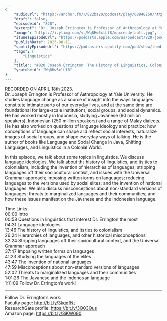 ```yaml
---
{
	"audiourl": "https://anchor.fm/s/822ba20/podcast/play/68848250/https%3A%2F%2Fd3ctxlq1ktw2nl.cloudfront.net%2Fstaging%2F2023-3-18%2Fc4caa795-2b3d-7ddd-9f8e-093982d29f33.m4a",
	"draft": false,
	"episodeid": "820",
	"excerpt": "Dr. Joseph Errington is Professor of Anthropology at Yale University. He studies language change as a source of insight into the ways languages constitute intimate parts of our everyday lives, and at the same time are foundational for large-scale institutions, social groups, and social dynamics. He has worked mostly in Indonesia, studying Javanese (90 million speakers), Indonesian (250 million speakers) and a range of Malay dialects. He has also worked on questions of language ideology and practice: how conceptions of language can shape and reflect social interests, naturalize images of social groups, and shape everyday ways of talking. He is the author of books like Language and Social Change in Java, Shifting Languages, and Linguistics in a Colonial World.",
	"image": "https://i.ytimg.com/vi/Wq8Hw3xlLf8/maxresdefault.jpg",
	"itunesEpisodeUrl": "https://podcasts.apple.com/us/podcast/820-joseph-errington-the-history-of/id1451347236?i=1000624184620&uo=4",
	"publishDate": 2023-08-11,
	"spotifyEpisodeUrl": "https://podcasters.spotify.com/pod/show/thedissenter/episodes/820-Joseph-Errington-The-History-of-Linguistics--Colonialism--and-Language-Ideologies-e22jj5q",
	"tags": [
		"Linguistics"
	],
	"title": "#820 Joseph Errington: The History of Linguistics, Colonialism, and Language Ideologies",
	"youtubeid": "Wq8Hw3xlLf8"
}
---
```

RECORDED ON APRIL 18th 2023.  
Dr. Joseph Errington is Professor of Anthropology at Yale University. He studies language change as a source of insight into the ways languages constitute intimate parts of our everyday lives, and at the same time are foundational for large-scale institutions, social groups, and social dynamics. He has worked mostly in Indonesia, studying Javanese (90 million speakers), Indonesian (250 million speakers) and a range of Malay dialects. He has also worked on questions of language ideology and practice: how conceptions of language can shape and reflect social interests, naturalize images of social groups, and shape everyday ways of talking. He is the author of books like Language and Social Change in Java, Shifting Languages, and Linguistics in a Colonial World.

In this episode, we talk about some topics in linguistics. We discuss language ideologies. We talk about the history of linguistics, and its ties to colonialism, including the invention of hierarchies of languages; stripping languages off their sociocultural context, and issues with the Universal Grammar approach; imposing written forms on languages; reducing languages to the versions used by social elites; and the invention of national languages. We also discuss misconceptions about non-standard versions of languages; threats to marginalized languages and their communities; and how these issues manifest on the Javanese and the Indonesian language.

Time Links:  
<time>00:00</time> Intro  
<time>00:58</time> Questions in linguistics that interest Dr. Errington the most  
<time>04:31</time> Language ideologies  
<time>13:46</time> The history of linguistics, and its ties to colonialism  
<time>26:24</time> Hierarchies of languages, and other historical misconceptions  
<time>32:24</time> Stripping languages off their sociocultural context, and the Universal Grammar approach  
<time>37:47</time> Imposing written forms on languages  
<time>41:23</time> Studying the languages of the elites  
<time>43:47</time> The invention of national languages  
<time>47:59</time> Misconceptions about non-standard versions of languages  
<time>52:02</time> Threats to marginalized languages and their communities  
<time>1:01:26</time> The Javanese and the Indonesian language  
<time>1:11:09</time> Follow Dr. Errington’s work!

---

Follow Dr. Errington’s work:  
Faculty page: http://bit.ly/3kqdfNt  
ResearchGate profile: https://bit.ly/3QQ3Qus  
Amazon page: https://bit.ly/3iKW090
